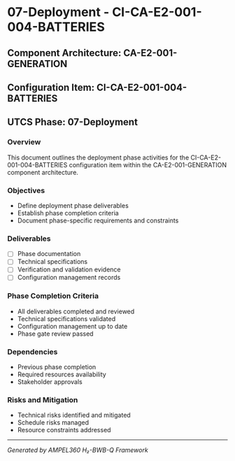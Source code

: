 # 07-Deployment - CI-CA-E2-001-004-BATTERIES

## Component Architecture: CA-E2-001-GENERATION
## Configuration Item: CI-CA-E2-001-004-BATTERIES
## UTCS Phase: 07-Deployment

### Overview
This document outlines the deployment phase activities for the CI-CA-E2-001-004-BATTERIES configuration item within the CA-E2-001-GENERATION component architecture.

### Objectives
- Define deployment phase deliverables
- Establish phase completion criteria
- Document phase-specific requirements and constraints

### Deliverables
- [ ] Phase documentation
- [ ] Technical specifications
- [ ] Verification and validation evidence
- [ ] Configuration management records

### Phase Completion Criteria
- All deliverables completed and reviewed
- Technical specifications validated
- Configuration management up to date
- Phase gate review passed

### Dependencies
- Previous phase completion
- Required resources availability
- Stakeholder approvals

### Risks and Mitigation
- Technical risks identified and mitigated
- Schedule risks managed
- Resource constraints addressed

---
*Generated by AMPEL360 H₂-BWB-Q Framework*
